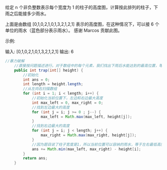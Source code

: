 给定 n 个非负整数表示每个宽度为 1 的柱子的高度图，计算按此排列的柱子，下雨之后能接多少雨水。



上面是由数组 [0,1,0,2,1,0,1,3,2,1,2,1] 表示的高度图，在这种情况下，可以接 6 个单位的雨水（蓝色部分表示雨水）。 感谢 Marcos 贡献此图。

示例:

输入: [0,1,0,2,1,0,1,3,2,1,2,1]
输出: 6



```java
//暴力破解
    //直接按问题描述进行。对于数组中的每个元素，我们找出下雨后水能达到的最高位置，等于两边最大高度的较小值减去当前高度的值。
    public int trap(int[] height) {
        //初始化
        int ans = 0;
        int length = height.length;
        //从左向右扫描数组
        for (int i = 1; i < length; i++) {
            //初始化当前位置下，左边和右边最大高度
            int max_left = 0, max_right = 0;
            //找到左边最大的高度
            for (int j = i; j >= 0 ; j--) {
                max_left = Math.max(max_left, height[j]);
            }
            //找到右边最大的高度
            for (int j = i; j < length; j++) {
                max_right = Math.max(max_right, height[j]);
            }
            //因为题目说了柱子宽度是1，所以当前位置可以容纳的雨水，等于左右最低高度-当前的高度，进行累加就行
            ans += Math.min(max_left, max_right) - height[i];
        }
        return ans;
    }
```

